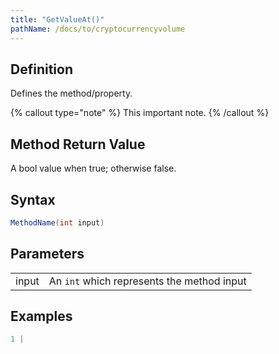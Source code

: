 ```yaml
---
title: "GetValueAt()"
pathName: /docs/to/cryptocurrencyvolume
---
```


## Definition

Defines the method/property.

{% callout type="note" %}
This important note.
{% /callout %}


## Method Return Value

A bool value when true; otherwise false.


## Syntax

```csharp
MethodName(int input)
```


## Parameters

|  |  |
| --- | --- |
| input | An `int` which represents the method input |


## Examples

```csharp
1 |
```

